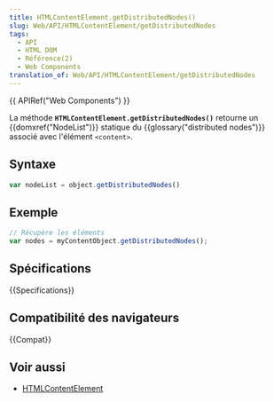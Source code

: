 ```yaml
---
title: HTMLContentElement.getDistributedNodes()
slug: Web/API/HTMLContentElement/getDistributedNodes
tags:
  - API
  - HTML DOM
  - Référence(2)
  - Web Components
translation_of: Web/API/HTMLContentElement/getDistributedNodes
---
```


{{ APIRef("Web Components") }}

La méthode **`HTMLContentElement.getDistributedNodes()`** retourne un {{domxref("NodeList")}} statique du {{glossary("distributed nodes")}} associé avec l'élément `<content>`.

## Syntaxe

```js
var nodeList = object.getDistributedNodes()
```

## Exemple

```js
// Récupère les éléments
var nodes = myContentObject.getDistributedNodes();
```

## Spécifications

{{Specifications}}

## Compatibilité des navigateurs

{{Compat}}

## Voir aussi

- [HTMLContentElement](/fr/docs/Web/API/HTMLContentElement)
